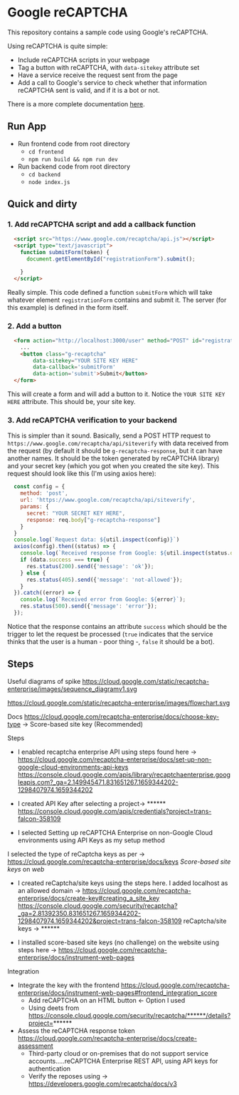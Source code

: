 # Google reCAPTCHA

This repository contains a sample code using Google's reCAPTCHA.

Using reCAPTCHA is quite simple:

- Include reCAPTCHA scripts in your webpage
- Tag a button with reCAPTCHA, with `data-sitekey` attribute set
- Have a service receive the request sent from the page
- Add a call to Google's service to check whether that information reCAPTCHA
  sent is valid, and if it is a bot or not.

There is a more complete documentation [here](https://www.google.com/recaptcha).

## Run App
- Run frontend code from root directory
  - `cd frontend`
  - `npm run build && npm run dev`
- Run backend code from root directory
  - `cd backend`
  - `node index.js`

## Quick and dirty

### 1. Add reCAPTCHA script and add a callback function

```html
  <script src="https://www.google.com/recaptcha/api.js"></script>
  <script type="text/javascript">
    function submitForm(token) {
      document.getElementById("registrationForm").submit();

    }
  </script>
```

Really simple. This code defined a function `submitForm` which will take
whatever element `registrationForm` contains and submit it. The server
(for this example) is defined in the form itself.

### 2. Add a button

```html
  <form action="http://localhost:3000/user" method="POST" id="registrationForm">
    ...
    <button class="g-recaptcha" 
        data-sitekey="YOUR SITE KEY HERE" 
        data-callback='submitForm' 
        data-action='submit'>Submit</button>
  </form>
```

This will create a form and will add a button to it. Notice the `YOUR SITE KEY HERE`
attribute. This should be, your site key.

### 3. Add reCAPTCHA verification to your backend
  
This is simpler than it sound. Basically, send a POST HTTP request to `https://www.google.com/recaptcha/api/siteverify` with data received from the request (by default it should be
`g-recaptcha-response`, but it can have another names. It should be the
token generated by reCAPTCHA library) and your secret key (which you got when
you created the site key). This request should look like this (I'm using axios
here):

```javascript
  const config = {
    method: 'post',
    url: 'https://www.google.com/recaptcha/api/siteverify',
    params: {
      secret: "YOUR SECRET KEY HERE",
      response: req.body["g-recaptcha-response"]
    }
  }
  console.log(`Request data: ${util.inspect(config)}`)
  axios(config).then((status) => {
    console.log(`Received response from Google: ${util.inspect(status.data)}`);
    if (data.success === true) {
      res.status(200).send({'message': 'ok'});
    } else {
      res.status(405).send({'message': 'not-allowed'});
    }
  }).catch((error) => {
    console.log(`Received error from Google: ${error}`);
    res.status(500).send({'message': 'error'});
  });
```

Notice that the response contains an attribute `success` which should be the
trigger to let the request be processed (`true` indicates that the service
thinks that the user is a human - poor thing -, `false` it should be a bot).

## Steps

Useful diagrams of spike
https://cloud.google.com/static/recaptcha-enterprise/images/sequence_diagramv1.svg

https://cloud.google.com/static/recaptcha-enterprise/images/flowchart.svg

Docs
https://cloud.google.com/recaptcha-enterprise/docs/choose-key-type ->  Score-based site key (Recommended)

Steps
- I enabled recaptcha enterprise API using steps found here -> https://cloud.google.com/recaptcha-enterprise/docs/set-up-non-google-cloud-environments-api-keys
  https://console.cloud.google.com/apis/library/recaptchaenterprise.googleapis.com?_ga=2.149945471.831651267.1659344202-1298407974.1659344202

- I created API Key after selecting a project-> ******
  https://console.cloud.google.com/apis/credentials?project=trans-falcon-358109

- I selected Setting up reCAPTCHA Enterprise on non-Google Cloud environments using API Keys as my setup method

I selected the type of reCaptcha keys as per -> https://cloud.google.com/recaptcha-enterprise/docs/keys *Score-based site keys* on *web*

- I created reCaptcha/site keys using the steps here. I added localhost as an allowed domain -> https://cloud.google.com/recaptcha-enterprise/docs/create-key#creating_a_site_key
  https://console.cloud.google.com/security/recaptcha?_ga=2.81392350.831651267.1659344202-1298407974.1659344202&project=trans-falcon-358109
  reCaptcha/site keys -> ******

- I installed score-based site keys (no challenge) on the website using steps here -> https://cloud.google.com/recaptcha-enterprise/docs/instrument-web-pages

Integration
- Integrate the key with the frontend https://cloud.google.com/recaptcha-enterprise/docs/instrument-web-pages#frontend_integration_score
  - Add reCAPTCHA on an HTML button <- Option I used
  - Using deets from https://console.cloud.google.com/security/recaptcha/******/details?project=******
- Assess the reCAPTCHA response token https://cloud.google.com/recaptcha-enterprise/docs/create-assessment
  - Third-party cloud or on-premises that do not support service accounts…..reCAPTCHA Enterprise REST API, using API keys for authentication
  - Verify the reposes using -> https://developers.google.com/recaptcha/docs/v3